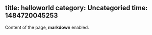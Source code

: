 title: helloworld
category: Uncategoried
time: 1484720045253
---
Content of the page, **markdown** enabled.
